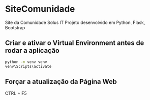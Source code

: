 # SiteComunidade
Site da Comunidade Solus IT
Projeto desenvolvido em Python, Flask, Bootstrap

## Criar e ativar o Virtual Environment antes de rodar a aplicação
```bash
python -m venv venv
venv\Scripts\activate
```

## Forçar a atualização da Página Web
CTRL + F5
